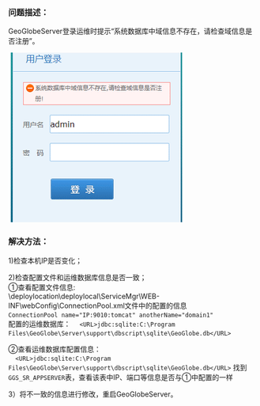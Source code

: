 ### 问题描述： ###

GeoGlobeServer登录运维时提示“系统数据库中域信息不存在，请检查域信息是否注册”。   
     
![](picture/p1.png)

### 解决方法： ###
1)检查本机IP是否变化；   

2)检查配置文件和运维数据库信息是否一致；   
①查看配置文件信息:   
  \deploylocation\deploylocal\ServiceMgr\WEB-INF\webConfig\ConnectionPool.xml文件中的配置的信息  
 ` ConnectionPool name="IP:9010:tomcat" anotherName="domain1" `   
配置的运维数据库：
 `  <URL>jdbc:sqlite:C:\Program Files\GeoGlobe\Server\support\dbscript\sqlite\GeoGlobe.db</URL>`  

②查看运维数据库配置信息：  
 `  <URL>jdbc:sqlite:C:\Program Files\GeoGlobe\Server\support\dbscript\sqlite\GeoGlobe.db</URL>`
找到`GGS_SR_APPSERVER`表，查看该表中IP、端口等信息是否与①中配置的一样  

3）将不一致的信息进行修改，重启GeoGlobeServer。  

    